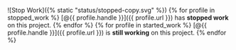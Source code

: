 ![Stop Work]({% static "status/stopped-copy.svg" %})
{% for profile in stopped_work %} 
[@{{ profile.handle }}]({{ profile.url }}) has __stopped work__ on this project.
{% endfor %}
{% for profile in started_work %} 
[@{{ profile.handle }}]({{ profile.url }}) is __still working__ on this project.
{% endfor %}
